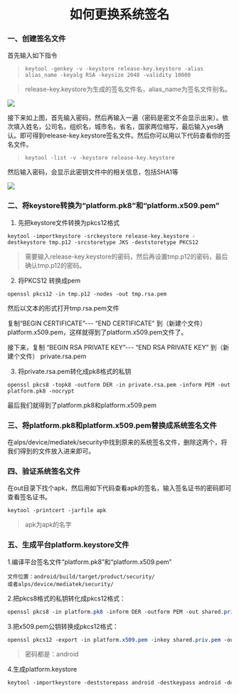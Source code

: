 <h1><center>如何更换系统签名</center></h1>

### 一、创建签名文件

首先输入如下指令

>```
>keytool -genkey -v -keystore release-key.keystore -alias alias_name -keyalg RSA -keysize 2048 -validity 10000
>```

> release-key.keystore为生成的签名文件名，alias_name为签名文件别名。

![](/home/wangxin/Pictures/032101.png)

接下来如上图，首先输入密码，然后再输入一遍（密码是密文不会显示出来）。依次填入姓名，公司名，组织名，城市名，省名，国家两位缩写，最后输入yes确认。即可得到release-key.keystore签名文件。然后你可以用以下代码查看你的签名文件。

> ````
> keytool -list -v -keystore release-key.keystore
> ````

然后输入密码，会显示此密钥文件中的相关信息，包括SHA1等

![](/home/wangxin/Pictures/032102.png)

### 二、将keystore转换为“platform.pk8”和“platform.x509.pem”

1. 先把keystore文件转换为pkcs12格式

```
keytool -importkeystore -srckeystore release-key.keystore -destkeystore tmp.p12 -srcstoretype JKS -deststoretype PKCS12 
```

> 需要输入release-key.keystore的密码，然后再设置tmp.p12的密码，最后确认tmp.p12的密码。

2. 将PKCS12 转换成pem

```
openssl pkcs12 -in tmp.p12 -nodes -out tmp.rsa.pem
```

然后以文本的形式打开tmp.rsa.pem文件

复制“BEGIN CERTIFICATE”--- “END CERTIFICATE” 到（新建个文件） platform.x509.pem，这样就得到了platform.x509.pem文件了。

接下来，复制 “BEGIN RSA PRIVATE KEY”--- “END RSA PRIVATE KEY” 到（新建个文件） private.rsa.pem

3. 将private.rsa.pem转化成pk8格式的私钥

```
openssl pkcs8 -topk8 -outform DER -in private.rsa.pem -inform PEM -out platform.pk8 -nocrypt
```

最后我们就得到了platform.pk8和platform.x509.pem

### 三、将platform.pk8和platform.x509.pem替换成系统签名文件

在alps/device/mediatek/security中找到原来的系统签名文件，删除这两个，将我们得到的文件放入进来即可。

### 四、验证系统签名文件

在out目录下找个apk，然后用如下代码查看apk的签名，输入签名证书的密码即可查看签名证书。

```
keytool -printcert -jarfile apk
```

> apk为apk的名字

### 五、生成平台platform.keystore文件

1.编译平台签名文件“platform.pk8”和“platform.x509.pem”

```undefined
文件位置：android/build/target/product/security/
或者alps/device/mediatek/security/
```

2.把pkcs8格式的私钥转化成pkcs12格式：

```css
openssl pkcs8 -in platform.pk8 -inform DER -outform PEM -out shared.priv.pem -nocrypt
```

3.把x509.pem公钥转换成pkcs12格式：

```css
openssl pkcs12 -export -in platform.x509.pem -inkey shared.priv.pem -out shared.pk12 -name androiddebugkey
```

> 密码都是：android

4.生成platform.keystore

```css
keytool -importkeystore -deststorepass android -destkeypass android -destkeystore platform.keystore -srckeystore shared.pk12 -srcstoretype PKCS12 -srcstorepass android -alias androiddebugkey
```

### 
